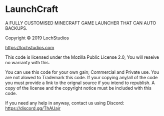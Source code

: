 # LaunchCraft
A FULLY CUSTOMISED MINECRAFT GAME LAUNCHER THAT CAN AUTO BACKUPS.

Copyright © 2019 LochStudios

https://lochstudios.com

This code is licensed under the Mozilla Public License 2.0,
You will reseive no warranty with this.

You can use this code for your own gain; Commercial and Private use.
You are not alowed to Trademark this code.
If your copying any/all of the code you must provide a link to the orignal source if you intend to republish.
A copy of the license and the copyright notice must be included with this code.


If you need any help in anyway, contact us using Discord: https://discord.gg/ThAUajr